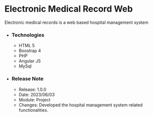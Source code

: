 # Electronic Medical Record Web
Electronic medical records is a web based hospital management system 

* ### Technologies
  * HTML 5
  * Boostrap 4
  * PHP
  * Angular JS
  * MySql
  
* ### Release Note
  * Release: 1.0.0
  * Date: 2023/06/03
  * Module: Project
  * Changes: Developed the hospital management system related functionalities.

